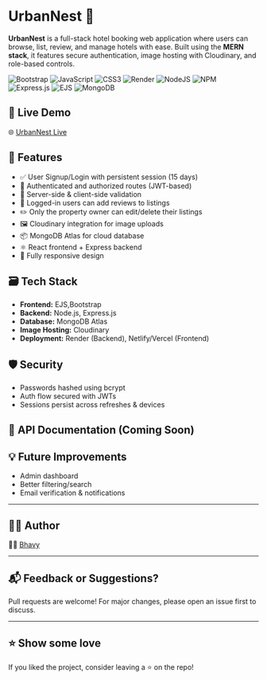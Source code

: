 # UrbanNest 🏨

**UrbanNest** is a full-stack hotel booking web application where users can browse, list, review, and manage hotels with ease. Built using the **MERN stack**, it features secure authentication, image hosting with Cloudinary, and role-based controls.

![Bootstrap](https://img.shields.io/badge/bootstrap-%238511FA.svg?style=for-the-badge&logo=bootstrap&logoColor=white)
![JavaScript](https://img.shields.io/badge/javascript-%23323330.svg?style=for-the-badge&logo=javascript&logoColor=%23F7DF1E)
![CSS3](https://img.shields.io/badge/css3-%231572B6.svg?style=for-the-badge&logo=css3&logoColor=white)
![Render](https://img.shields.io/badge/Render-%46E3B7.svg?style=for-the-badge&logo=render&logoColor=white)
![NodeJS](https://img.shields.io/badge/node.js-6DA55F?style=for-the-badge&logo=node.js&logoColor=white)
![NPM](https://img.shields.io/badge/NPM-%23CB3837.svg?style=for-the-badge&logo=npm&logoColor=white)
![Express.js](https://img.shields.io/badge/express.js-%23404d59.svg?style=for-the-badge&logo=express&logoColor=%2361DAFB)
![EJS](https://img.shields.io/badge/ejs-%23B4CA65.svg?style=for-the-badge&logo=ejs&logoColor=black)
![MongoDB](https://img.shields.io/badge/MongoDB-%234ea94b.svg?style=for-the-badge&logo=mongodb&logoColor=white)


## 🚀 Live Demo
🌐 [UrbanNest Live](https://urbannest-u0xm.onrender.com/listings)

## 🔧 Features

- ✅ User Signup/Login with persistent session (15 days)
- 🔐 Authenticated and authorized routes (JWT-based)
- 🧠 Server-side & client-side validation
- 📝 Logged-in users can add reviews to listings
- ✏️ Only the property owner can edit/delete their listings
- 🖼️ Cloudinary integration for image uploads
- 📦 MongoDB Atlas for cloud database
- ⚛️ React frontend + Express backend
- 📱 Fully responsive design

## 🗃️ Tech Stack

- **Frontend:** EJS,Bootstrap
- **Backend:** Node.js, Express.js
- **Database:** MongoDB Atlas
- **Image Hosting:** Cloudinary
- **Deployment:** Render (Backend), Netlify/Vercel (Frontend)


## 🛡️ Security

- Passwords hashed using bcrypt
- Auth flow secured with JWTs
- Sessions persist across refreshes & devices

## 📄 API Documentation (Coming Soon)

## 💡 Future Improvements

- Admin dashboard
- Better filtering/search
- Email verification & notifications

---

## 🧑‍💻 Author

👨‍💻 [Bhavy](https://github.com/bhavy1204)

---

## 📬 Feedback or Suggestions?

Pull requests are welcome! For major changes, please open an issue first to discuss.

---

## ⭐ Show some love

If you liked the project, consider leaving a ⭐ on the repo!
